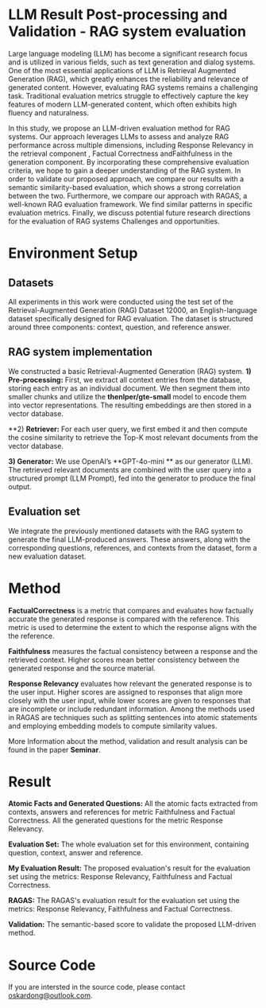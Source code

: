 # LLM Result Post-processing and Validation - RAG system evaluation
Large language modeling (LLM) has become a significant research focus and is utilized in various fields, such as text generation and dialog systems. One of the most essential applications of LLM is Retrieval Augmented Generation (RAG), which greatly enhances the reliability and relevance of generated content. However, evaluating RAG systems remains a challenging task. Traditional evaluation metrics struggle to effectively capture the key features of modern LLM-generated content, which often exhibits high fluency and naturalness. 

In this study, we propose an LLM-driven evaluation method for RAG systems. Our approach leverages LLMs to assess and analyze RAG performance across multiple dimensions, including Response Relevancy in the retrieval component , Factual Correctness andFaithfulness in the generation component. By incorporating these comprehensive evaluation criteria, we hope to gain a deeper understanding of the RAG system. In order to validate our proposed approach, we compare our results with a semantic similarity-based evaluation, which shows a strong correlation between the two. Furthermore, we compare our approach with RAGAS, a well-known RAG evaluation framework. We find similar patterns in specific evaluation metrics. Finally, we discuss potential future research directions for the evaluation of RAG systems Challenges and opportunities.

# Environment Setup
## Datasets
All experiments in this work were conducted using the test
set of the Retrieval-Augmented Generation (RAG) Dataset
12000, an English-language dataset specifically designed for
RAG evaluation. The dataset is structured around three
components: context, question, and reference answer.

## RAG system implementation
We constructed a basic Retrieval-Augmented Generation
(RAG) system.
**1) Pre-processing:** First, we extract all context entries from
the database, storing each entry as an individual document.
We then segment them into smaller chunks and utilize the
**thenlper/gte-small** model to encode them into
vector representations. The resulting embeddings are then
stored in a vector database.

**2) **Retriever:** For each user query, we first embed it and
then compute the cosine similarity to retrieve the Top-K most
relevant documents from the vector database.

**3) Generator:** We use OpenAI’s **GPT-4o-mini ** as
our generator (LLM). The retrieved relevant documents are
combined with the user query into a structured prompt (LLM
Prompt), fed into the generator to produce the final output.

## Evaluation set
We integrate the previously mentioned datasets with the
RAG system to generate the final LLM-produced answers.
These answers, along with the corresponding questions, references, and contexts from the dataset, form a new evaluation
dataset. 

# Method
**FactualCorrectness** is a metric that compares and evaluates
how factually accurate the generated response is compared
with the reference. This metric is used to determine the extent
to which the response aligns with the the reference.

**Faithfulness** measures the factual consistency between a
response and the retrieved context. Higher scores mean better
consistency between the generated response and the source
material.

**Response Relevancy** evaluates how relevant the generated
response is to the user input. Higher scores are assigned to
responses that align more closely with the user input, while
lower scores are given to responses that are incomplete or
include redundant information.
Among the methods used in RAGAS are techniques such
as splitting sentences into atomic statements and employing
embedding models to compute similarity values.

More Information about the method, validation and result analysis can be found in the paper **Seminar**.

# Result
**Atomic Facts and Generated Questions:** All the atomic facts extracted from contexts, answers and references for metric Faithfulness and Factual Correctness. All the generated questions for the metric Response Relevancy.

**Evaluation Set:** The whole evaluation set for this environment, containing question, context, answer and reference.


**My Evaluation Result:** The proposed evaluation's result for the evaluation set using the metrics: Response Relevancy, Faithfulness and Factual Correctness.


**RAGAS:** The RAGAS's evaluation result for the evaluation set using the metrics: Response Relevancy, Faithfulness and Factual Correctness.


**Validation:** The semantic-based score to validate the proposed LLM-driven method.

# Source Code

If you are intersted in the source code, please contact oskardong@outlook.com.
